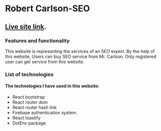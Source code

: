 # Robert Carlson-SEO

## [Live site link](https://robert-carlson-seo.web.app).

### Features and functionality

This website is representing the services of an SEO expert. By the help of this website, Users can buy SEO service from Mr. Carlson. Only registered user can get service from this website.

### List of technologies

#### The technologies I have used in this website:

- React bootstrap
- React router dom
- React router hash link
- Firebase authentication system.
- React toastify
- DotEnv package
